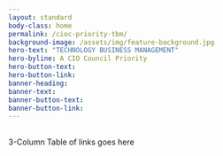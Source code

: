 ```yaml
---
layout: standard
body-class: home
permalink: /cioc-priority-tbm/
background-image: /assets/img/feature-background.jpg
hero-text: "TECHNOLOGY BUSINESS MANAGEMENT"
hero-byline: A CIO Council Priority
hero-button-text: 
hero-button-link: 
banner-heading: 
banner-text: 
banner-button-text: 
banner-button-link: 
---
```

## 
3-Column Table of links goes here

